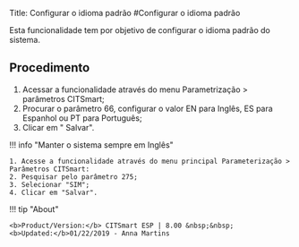 Title: Configurar o idioma padrão 
#Configurar o idioma padrão

Esta funcionalidade tem por objetivo de configurar o idioma padrão do sistema.  

## Procedimento

1. Acessar a funcionalidade através do menu Parametrização > parâmetros CITSmart;   
2. Procurar o parâmetro 66, configurar o valor EN para Inglês, ES para Espanhol ou PT para Português;
3. Clicar em " Salvar".

!!! info "Manter o sistema sempre em Inglês"  

    1. Acesse a funcionalidade através do menu principal Parameterização > Parâmetros CITSmart:   
    2. Pesquisar pelo parâmetro 275; 
    3. Selecionar "SIM";
    4. Clicar em "Salvar".


!!! tip "About"

    <b>Product/Version:</b> CITSmart ESP | 8.00 &nbsp;&nbsp;
    <b>Updated:</b>01/22/2019 - Anna Martins



